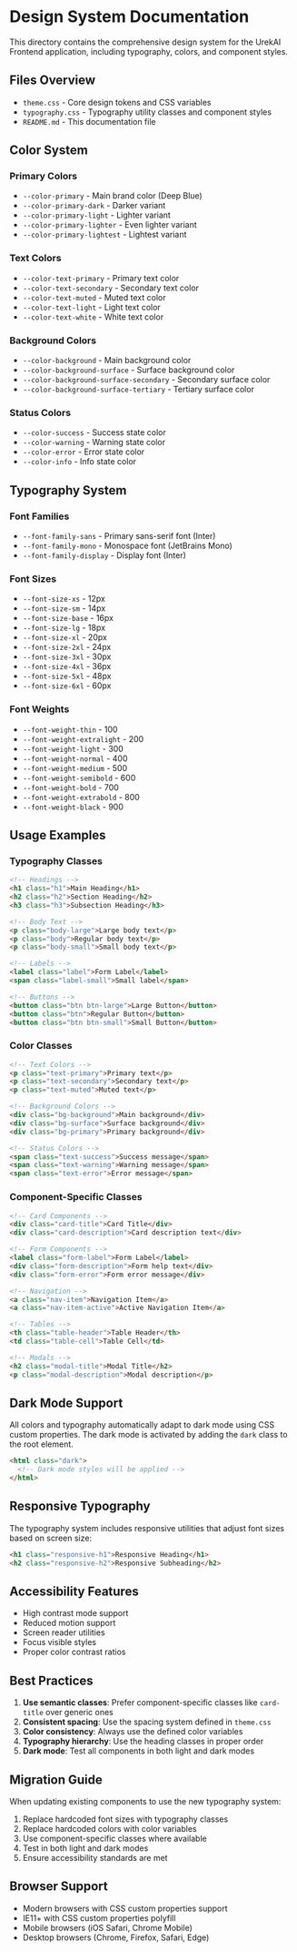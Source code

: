 # Design System Documentation

This directory contains the comprehensive design system for the UrekAI Frontend application, including typography, colors, and component styles.

## Files Overview

- `theme.css` - Core design tokens and CSS variables
- `typography.css` - Typography utility classes and component styles
- `README.md` - This documentation file

## Color System

### Primary Colors
- `--color-primary` - Main brand color (Deep Blue)
- `--color-primary-dark` - Darker variant
- `--color-primary-light` - Lighter variant
- `--color-primary-lighter` - Even lighter variant
- `--color-primary-lightest` - Lightest variant

### Text Colors
- `--color-text-primary` - Primary text color
- `--color-text-secondary` - Secondary text color
- `--color-text-muted` - Muted text color
- `--color-text-light` - Light text color
- `--color-text-white` - White text color

### Background Colors
- `--color-background` - Main background color
- `--color-background-surface` - Surface background color
- `--color-background-surface-secondary` - Secondary surface color
- `--color-background-surface-tertiary` - Tertiary surface color

### Status Colors
- `--color-success` - Success state color
- `--color-warning` - Warning state color
- `--color-error` - Error state color
- `--color-info` - Info state color

## Typography System

### Font Families
- `--font-family-sans` - Primary sans-serif font (Inter)
- `--font-family-mono` - Monospace font (JetBrains Mono)
- `--font-family-display` - Display font (Inter)

### Font Sizes
- `--font-size-xs` - 12px
- `--font-size-sm` - 14px
- `--font-size-base` - 16px
- `--font-size-lg` - 18px
- `--font-size-xl` - 20px
- `--font-size-2xl` - 24px
- `--font-size-3xl` - 30px
- `--font-size-4xl` - 36px
- `--font-size-5xl` - 48px
- `--font-size-6xl` - 60px

### Font Weights
- `--font-weight-thin` - 100
- `--font-weight-extralight` - 200
- `--font-weight-light` - 300
- `--font-weight-normal` - 400
- `--font-weight-medium` - 500
- `--font-weight-semibold` - 600
- `--font-weight-bold` - 700
- `--font-weight-extrabold` - 800
- `--font-weight-black` - 900

## Usage Examples

### Typography Classes

```html
<!-- Headings -->
<h1 class="h1">Main Heading</h1>
<h2 class="h2">Section Heading</h2>
<h3 class="h3">Subsection Heading</h3>

<!-- Body Text -->
<p class="body-large">Large body text</p>
<p class="body">Regular body text</p>
<p class="body-small">Small body text</p>

<!-- Labels -->
<label class="label">Form Label</label>
<span class="label-small">Small label</span>

<!-- Buttons -->
<button class="btn btn-large">Large Button</button>
<button class="btn">Regular Button</button>
<button class="btn btn-small">Small Button</button>
```

### Color Classes

```html
<!-- Text Colors -->
<p class="text-primary">Primary text</p>
<p class="text-secondary">Secondary text</p>
<p class="text-muted">Muted text</p>

<!-- Background Colors -->
<div class="bg-background">Main background</div>
<div class="bg-surface">Surface background</div>
<div class="bg-primary">Primary background</div>

<!-- Status Colors -->
<span class="text-success">Success message</span>
<span class="text-warning">Warning message</span>
<span class="text-error">Error message</span>
```

### Component-Specific Classes

```html
<!-- Card Components -->
<div class="card-title">Card Title</div>
<div class="card-description">Card description text</div>

<!-- Form Components -->
<label class="form-label">Form Label</label>
<div class="form-description">Form help text</div>
<div class="form-error">Form error message</div>

<!-- Navigation -->
<a class="nav-item">Navigation Item</a>
<a class="nav-item-active">Active Navigation Item</a>

<!-- Tables -->
<th class="table-header">Table Header</th>
<td class="table-cell">Table Cell</td>

<!-- Modals -->
<h2 class="modal-title">Modal Title</h2>
<p class="modal-description">Modal description</p>
```

## Dark Mode Support

All colors and typography automatically adapt to dark mode using CSS custom properties. The dark mode is activated by adding the `dark` class to the root element.

```html
<html class="dark">
  <!-- Dark mode styles will be applied -->
</html>
```

## Responsive Typography

The typography system includes responsive utilities that adjust font sizes based on screen size:

```html
<h1 class="responsive-h1">Responsive Heading</h1>
<h2 class="responsive-h2">Responsive Subheading</h2>
```

## Accessibility Features

- High contrast mode support
- Reduced motion support
- Screen reader utilities
- Focus visible styles
- Proper color contrast ratios

## Best Practices

1. **Use semantic classes**: Prefer component-specific classes like `card-title` over generic ones
2. **Consistent spacing**: Use the spacing system defined in `theme.css`
3. **Color consistency**: Always use the defined color variables
4. **Typography hierarchy**: Use the heading classes in proper order
5. **Dark mode**: Test all components in both light and dark modes

## Migration Guide

When updating existing components to use the new typography system:

1. Replace hardcoded font sizes with typography classes
2. Replace hardcoded colors with color variables
3. Use component-specific classes where available
4. Test in both light and dark modes
5. Ensure accessibility standards are met

## Browser Support

- Modern browsers with CSS custom properties support
- IE11+ with CSS custom properties polyfill
- Mobile browsers (iOS Safari, Chrome Mobile)
- Desktop browsers (Chrome, Firefox, Safari, Edge)
